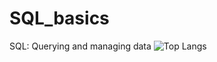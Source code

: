 # SQL_basics
SQL: Querying and managing data
![Top Langs](https://github-readme-stats.vercel.app/api/top-langs-SQL/?username=Sydneigh&theme=tokyonight)
